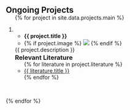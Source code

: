 <h2 id="projects" style="margin: 2px 0px -15px;">Ongoing Projects</h2>

<div class="projects">
<ol class="project-list">

{% for project in site.data.projects.main %}

<li>
    <ul class="title-and-img-container">
        <li class="project-title"><strong>{{ project.title }}</strong></li>
        <li class="project-image">
            {% if project.image %} 
             <img src="{{ project.image }}">
            {% endif %}
        </li>
    </ul>
    <div class="project-description">{{ project.description }}</div>
    <h3 id="project-literature" style="margin: 2px 0px -15px;">Relevant Literature</h3>
    <div class="project-literature">
        <ul class="literature-list">
        {% for literature in project.literature %}
            <li><a href="{{ literature.link }}" target="_blank">{{ literature.title }}</a></li>
        {% endfor %}
        </ul>
    </div>
</div>
</li>

<br>

{% endfor %}

</ol>
</div>

